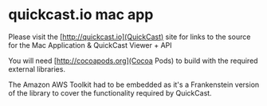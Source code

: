 # quickcast.io mac app

Please visit the [http://quickcast.io](QuickCast) site for links to the source for the Mac Application & QuickCast Viewer + API

You will need [http://cocoapods.org](Cocoa Pods) to build with the required external libraries.

The Amazon AWS Toolkit had to be embedded as it's a Frankenstein version of the library to cover the functionality required by QuickCast.